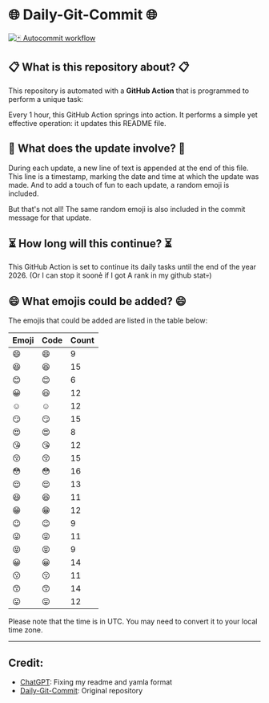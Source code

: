 # 🌐 Daily-Git-Commit 🌐

[![🃏 Autocommit workflow](https://github.com/kleqing/git-auto-commit/actions/workflows/main.yaml/badge.svg?event=check_run)](https://github.com/kleqing/git-auto-commit/actions/workflows/main.yaml)

## 📋 What is this repository about? 📋

This repository is automated with a **GitHub Action** that is programmed to perform a unique task:

Every 1 hour, this GitHub Action springs into action. It performs a simple yet effective operation: it updates this README file.

## 🔄 What does the update involve? 🔄

During each update, a new line of text is appended at the end of this file. This line is a timestamp, marking the date and time at which the update was made. And to add a touch of fun to each update, a random emoji is included.

But that's not all! The same random emoji is also included in the commit message for that update.

## ⏳ How long will this continue? ⏳

This GitHub Action is set to continue its daily tasks until the end of the year 2026. (Or I can stop it soonẻ if I got A rank in my github stat💀)

## 😄 What emojis could be added? 😄

The emojis that could be added are listed in the table below:

| Emoji | Code | Count |
| --- | --- | --- |
| 😄 | :smile: | 9 |
| 😆 | :laughing: | 15 |
| 😊 | :blush: | 6 |
| 😀 | :smiley: | 12 |
| ☺️ | :relaxed: | 12 |
| 😏 | :smirk: | 15 |
| 😍 | :heart_eyes: | 8 |
| 😘 | :kissing_heart: | 12 |
| 😚 | :kissing_closed_eyes: | 15 |
| 😳 | :flushed: | 16 |
| 😌 | :relieved: | 13 |
| 😆 | :satisfied: | 11 |
| 😁 | :grin: | 12 |
| 😉 | :wink: | 9 |
| 😜 | :stuck_out_tongue_winking_eye: | 11 |
| 😝 | :stuck_out_tongue_closed_eyes: | 9 |
| 😀 | :grinning: | 14 |
| 😗 | :kissing: | 11 |
| 😙 | :kissing_smiling_eyes: | 14 |
| 😛 | :stuck_out_tongue: | 12 |

Please note that the time is in UTC. You may need to convert it to your local time zone.

---

## Credit:

- [ChatGPT](chatgpt.com): Fixing my readme and yamla format
- [Daily-Git-Commit](https://github.com/diegomarty/daily-git-commit): Original repository

